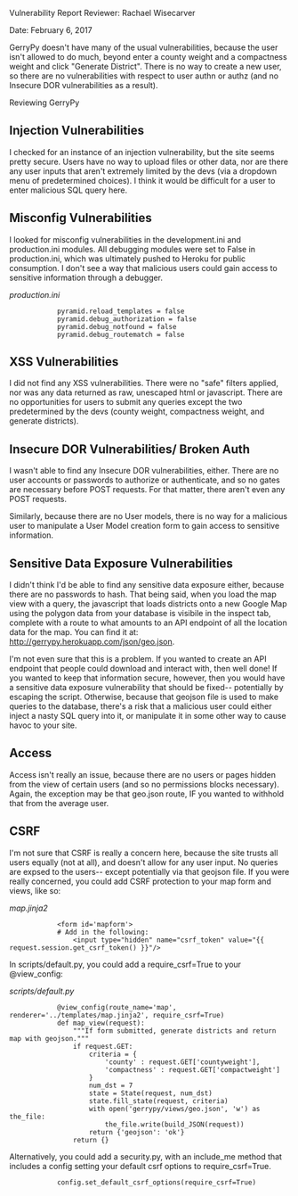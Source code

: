 Vulnerability Report
Reviewer: Rachael Wisecarver

Date: February 6, 2017


GerryPy doesn't have many of the usual vulnerabilities, because the user isn't allowed to do much, beyond enter a county weight and a compactness weight and click "Generate District". There is no way to create a new user, so there are no vulnerabilities with respect to user authn or authz (and no Insecure DOR vulnerabilities as a result).

Reviewing GerryPy


## Injection Vulnerabilities

I checked for an instance of an injection vulnerability, but the site seems pretty secure. Users have no way to upload files or other data, nor are there any user inputs that aren't extremely limited by the devs (via a dropdown menu of predetermined choices). I think it would be difficult for a user to enter malicious SQL query here.


## Misconfig Vulnerabilities

I looked for misconfig vulnerabilities in the development.ini and production.ini modules. All debugging modules were set to False in production.ini, which was ultimately pushed to Heroku for public consumption. I don't see a way that malicious users could gain access to sensitive information through a debugger. 

*production.ini*

```
            pyramid.reload_templates = false
            pyramid.debug_authorization = false
            pyramid.debug_notfound = false
            pyramid.debug_routematch = false
```

## XSS Vulnerabilities

I did not find any XSS vulnerabilities. There were no "safe" filters applied, nor was any data returned as raw, unescaped html or javascript. There are no opportunities for users to submit any queries except the two predetermined by the devs (county weight, compactness weight, and generate districts).


## Insecure DOR Vulnerabilities/ Broken Auth

I wasn't able to find any Insecure DOR vulnerabilities, either. There are no user accounts or passwords to authorize or authenticate, and so no gates are necessary before POST requests. For that matter, there aren't even any POST requests. 

Similarly, because there are no User models, there is no way for a malicious user to manipulate a User Model creation form to gain access to sensitive information.


## Sensitive Data Exposure Vulnerabilities
I didn't think I'd be able to find any sensitive data exposure either, because there are no passwords to hash. That being said, when you load the map view with a query, the javascript that loads districts onto a new Google Map using the polygon data from your database is visibile in the inspect tab, complete with a route to what amounts to an API endpoint of all the location data for the map. You can find it at: http://gerrypy.herokuapp.com/json/geo.json.

I'm not even sure that this is a problem. If you wanted to create an API endpoint that people could download and interact with, then well done! If you wanted to keep that information secure, however, then you would have a sensitive data exposure vulnerability that should be fixed-- potentially by escaping the script. Otherwise, because that geojson file is used to make queries to the database, there's a risk that a malicious user could either inject a nasty SQL query into it, or manipulate it in some other way to cause havoc to your site.


## Access

Access isn't really an issue, because there are no users or pages hidden from the view of certain users (and so no permissions blocks necessary). Again, the exception may be that geo.json route, IF you wanted to withhold that from the average user.


## CSRF

I'm not sure that CSRF is really a concern here, because the site trusts all users equally (not at all), and doesn't allow for any user input. No queries are expsed to the users-- except potentially via that geojson file. If you were really concerned, you could add CSRF protection to your map form and views, like so:

*map.jinja2*

```
            <form id='mapform'>
            # Add in the following:
                <input type="hidden" name="csrf_token" value="{{ request.session.get_csrf_token() }}"/>
```

In scripts/default.py, you could add a require_csrf=True to your @view_config:


*scripts/default.py*

```
            @view_config(route_name='map', renderer='../templates/map.jinja2', require_csrf=True)
            def map_view(request):
                """If form submitted, generate districts and return map with geojson."""
                if request.GET:
                    criteria = {
                        'county' : request.GET['countyweight'],
                        'compactness' : request.GET['compactweight']
                    }
                    num_dst = 7
                    state = State(request, num_dst)
                    state.fill_state(request, criteria)
                    with open('gerrypy/views/geo.json', 'w') as the_file:
                        the_file.write(build_JSON(request))
                    return {'geojson': 'ok'}
                return {}
```

Alternatively, you could add a security.py, with an include_me method that includes
a config setting your default csrf options to require_csrf=True.

```
            config.set_default_csrf_options(require_csrf=True)
```

